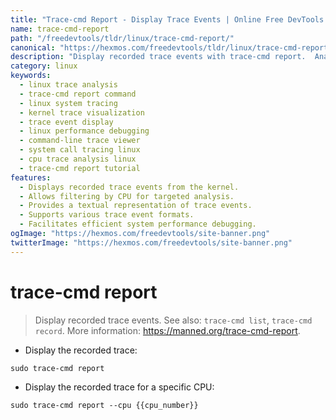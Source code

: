 ```yaml
---
title: "Trace-cmd Report - Display Trace Events | Online Free DevTools by Hexmos"
name: trace-cmd-report
path: "/freedevtools/tldr/linux/trace-cmd-report/"
canonical: "https://hexmos.com/freedevtools/tldr/linux/trace-cmd-report/"
description: "Display recorded trace events with trace-cmd report.  Analyze system performance and debug issues using this Linux command-line tool. Free online tool, no registration required."
category: linux
keywords:
  - linux trace analysis
  - trace-cmd report command
  - linux system tracing
  - kernel trace visualization
  - trace event display
  - linux performance debugging
  - command-line trace viewer
  - system call tracing linux
  - cpu trace analysis linux
  - trace-cmd report tutorial
features:
  - Displays recorded trace events from the kernel.
  - Allows filtering by CPU for targeted analysis.
  - Provides a textual representation of trace events.
  - Supports various trace event formats.
  - Facilitates efficient system performance debugging.
ogImage: "https://hexmos.com/freedevtools/site-banner.png"
twitterImage: "https://hexmos.com/freedevtools/site-banner.png"
---
```


# trace-cmd report

> Display recorded trace events.
> See also: `trace-cmd list`, `trace-cmd record`.
> More information: <https://manned.org/trace-cmd-report>.

- Display the recorded trace:

`sudo trace-cmd report`

- Display the recorded trace for a specific CPU:

`sudo trace-cmd report --cpu {{cpu_number}}`
